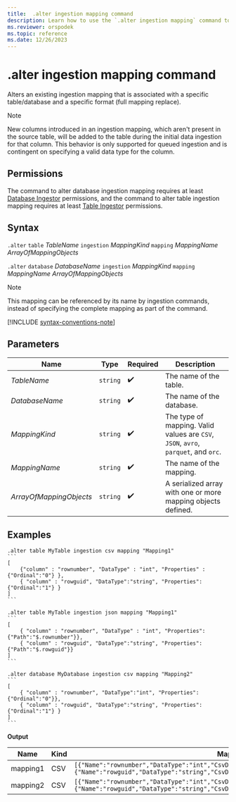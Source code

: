 ```yaml
---
title:  .alter ingestion mapping command
description: Learn how to use the `.alter ingestion mapping` command to alter a table or database's existing ingestion mapping 
ms.reviewer: orspodek
ms.topic: reference
ms.date: 12/26/2023
---
```

# .alter ingestion mapping command

Alters an existing ingestion mapping that is associated with a specific table/database and a specific format (full mapping replace).

> [!NOTE]
> New columns introduced in an ingestion mapping, which aren't present in the source table, will be added to the table during the initial data ingestion for that column. This behavior is only supported for queued ingestion and is contingent on specifying a valid data type for the column.

## Permissions

The command to alter database ingestion mapping requires at least [Database Ingestor](access-control/role-based-access-control.md) permissions, and the command to alter table ingestion mapping requires at least [Table Ingestor](access-control/role-based-access-control.md) permissions.

## Syntax

`.alter` `table` *TableName* `ingestion` *MappingKind* `mapping` *MappingName* *ArrayOfMappingObjects*

`.alter` `database` *DatabaseName* `ingestion` *MappingKind* `mapping` *MappingName* *ArrayOfMappingObjects*

> [!NOTE]
> This mapping can be referenced by its name by ingestion commands, instead of specifying the complete mapping as part of the command.

[!INCLUDE [syntax-conventions-note](../../includes/syntax-conventions-note.md)]

## Parameters

|Name|Type|Required|Description|
|--|--|--|--|
| *TableName* | `string` |  :heavy_check_mark: | The name of the table.|
| *DatabaseName* | `string` |  :heavy_check_mark: | The name of the database.|
| *MappingKind* | `string` |  :heavy_check_mark: | The type of mapping. Valid values are `CSV`, `JSON`, `avro`, `parquet`, and `orc`.|
| *MappingName* | `string` |  :heavy_check_mark: | The name of the mapping.|
| *ArrayOfMappingObjects* | `string` |  :heavy_check_mark: | A serialized array with one or more mapping objects defined.|

## Examples
 
````kusto
.alter table MyTable ingestion csv mapping "Mapping1"
```
[
    {"column" : "rownumber", "DataType" : "int", "Properties" : {"Ordinal":"0"} },
    { "column" : "rowguid", "DataType":"string", "Properties":{"Ordinal":"1"} }
]
```

.alter table MyTable ingestion json mapping "Mapping1"
```
[
    { "column" : "rownumber", "DataType" : "int", "Properties":{"Path":"$.rownumber"}},
    { "column" : "rowguid", "DataType":"string", "Properties":{"Path":"$.rowguid"}}
]
```

.alter database MyDatabase ingestion csv mapping "Mapping2"
```
[
    { "column" : "rownumber", "DataType":"int", "Properties":{"Ordinal":"0"}},
    { "column" : "rowguid", "DataType":"string", "Properties":{"Ordinal":"1"} }
]
```
````

**Output**

| Name     | Kind | Mapping                                                                                                                                                                          |
|----------|------|----------------------------------------------------------------------------------------------------------------------------------------------------------------------------------|
| mapping1 | CSV  | `[{"Name":"rownumber","DataType":"int","CsvDataType":null,"Ordinal":0,"ConstValue":null},{"Name":"rowguid","DataType":"string","CsvDataType":null,"Ordinal":1,"ConstValue":null}]` |
| mapping2 | CSV  | `[{"Name":"rownumber","DataType":"int","CsvDataType":null,"Ordinal":0,"ConstValue":null},{"Name":"rowguid","DataType":"string","CsvDataType":null,"Ordinal":1,"ConstValue":null}]` |
